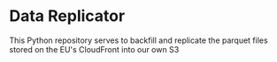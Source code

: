 # Data Replicator

This Python repository serves to backfill and replicate the parquet files stored on the EU's CloudFront into our own S3